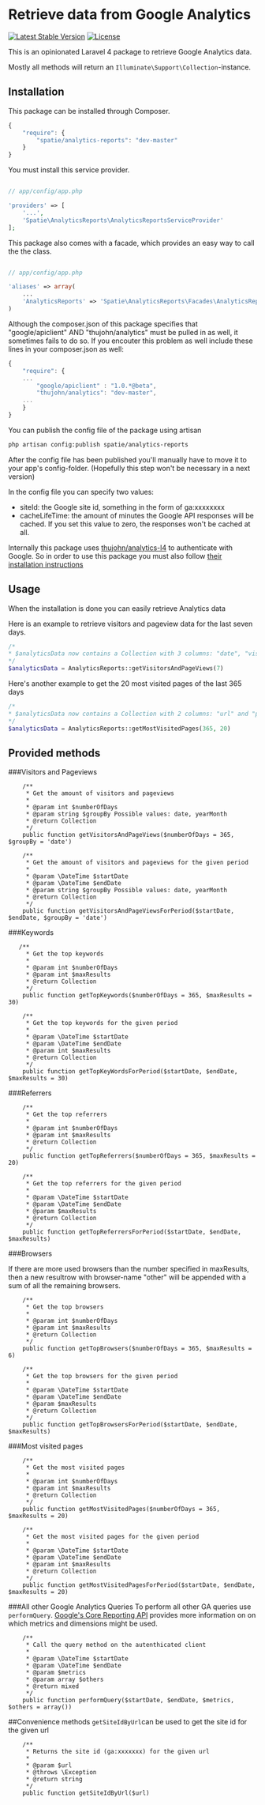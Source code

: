 Retrieve data from Google Analytics
=================
[![Latest Stable Version](https://poser.pugx.org/spatie/analytics-reports/version.png)](https://packagist.org/packages/spatie/analytics-reports)
[![License](https://poser.pugx.org/spatie/analytics-reports/license.png)](https://packagist.org/packages/spatie/analytics-reports)

This is an opinionated Laravel 4 package to retrieve Google Analytics data.

Mostly all methods will return an `Illuminate\Support\Collection`-instance.


## Installation

This package can be installed through Composer.

```js
{
    "require": {
		"spatie/analytics-reports": "dev-master"
	}
}
```

You must install this service provider.

```php

// app/config/app.php

'providers' => [
    '...',
    'Spatie\AnalyticsReports\AnalyticsReportsServiceProvider'
];
```

This package also comes with a facade, which provides an easy way to call the the class.


```php

// app/config/app.php

'aliases' => array(
	...
	'AnalyticsReports' => 'Spatie\AnalyticsReports\Facades\AnalyticsReportsFacade',
)
```

Although the composer.json of this package specifies that "google/apiclient" AND "thujohn/analytics" must be pulled in as well, it sometimes fails to do so. If you encouter this problem as well include these lines in your composer.json as well:
```js
{
    "require": {
    ...
        "google/apiclient" : "1.0.*@beta",
        "thujohn/analytics": "dev-master",
	...
	}
}
```

You can publish the config file of the package using artisan

```bash
php artisan config:publish spatie/analytics-reports
```
After the config file has been published you'll manually have to move it to your app's config-folder. (Hopefully this step won't be necessary in a next version)


In the config file you can specify two values:
- siteId: the Google site id, something in the form of ga:xxxxxxxx
- cacheLifeTime: the amount of minutes the Google API responses will be cached. If you set this value to zero, the responses won't be cached at all.

Internally this package uses [thujohn/analytics-l4](https://github.com/thujohn/analytics-l4) to authenticate with Google. So in order to use this package you must also follow [their installation instructions](https://github.com/thujohn/analytics-l4#installation)



## Usage


When the installation is done you can easily retrieve Analytics data


Here is an example to retrieve visitors and pageview data for the last seven days.
```php
/*
* $analyticsData now contains a Collection with 3 columns: "date", "visitors" and "pageviews"
*/
$analyticsData = AnalyticsReports::getVisitorsAndPageViews(7)
```

Here's another example to get the 20 most visited pages of the last 365 days
```php
/*
* $analyticsData now contains a Collection with 2 columns: "url" and "pageviews"
*/
$analyticsData = AnalyticsReports::getMostVisitedPages(365, 20)
```
## Provided methods

###Visitors and Pageviews
```
    /**
     * Get the amount of visitors and pageviews
     *
     * @param int $numberOfDays
     * @param string $groupBy Possible values: date, yearMonth
     * @return Collection
     */
    public function getVisitorsAndPageViews($numberOfDays = 365, $groupBy = 'date')

    /**
     * Get the amount of visitors and pageviews for the given period
     *
     * @param \DateTime $startDate
     * @param \DateTime $endDate
     * @param string $groupBy Possible values: date, yearMonth
     * @return Collection
     */
    public function getVisitorsAndPageViewsForPeriod($startDate, $endDate, $groupBy = 'date')
```    

###Keywords
```
   /**
     * Get the top keywords
     *
     * @param int $numberOfDays
     * @param int $maxResults
     * @return Collection
     */
    public function getTopKeywords($numberOfDays = 365, $maxResults = 30)

    /**
     * Get the top keywords for the given period
     *
     * @param \DateTime $startDate
     * @param \DateTime $endDate
     * @param int $maxResults
     * @return Collection
     */
    public function getTopKeyWordsForPeriod($startDate, $endDate, $maxResults = 30)
```

###Referrers
```
    /**
     * Get the top referrers
     *
     * @param int $numberOfDays
     * @param int $maxResults
     * @return Collection
     */
    public function getTopReferrers($numberOfDays = 365, $maxResults = 20)

    /**
     * Get the top referrers for the given period
     *
     * @param \DateTime $startDate
     * @param \DateTime $endDate
     * @param $maxResults
     * @return Collection
     */
    public function getTopReferrersForPeriod($startDate, $endDate, $maxResults)
``` 

###Browsers

If there are  more used browsers than the number specified in maxResults, then a new resultrow with browser-name "other" will be appended with a sum of all the remaining browsers.

```
    /**
     * Get the top browsers
     *
     * @param int $numberOfDays
     * @param int $maxResults
     * @return Collection
     */
    public function getTopBrowsers($numberOfDays = 365, $maxResults = 6)
    
    /**
     * Get the top browsers for the given period
     *
     * @param \DateTime $startDate
     * @param \DateTime $endDate
     * @param $maxResults
     * @return Collection
     */
    public function getTopBrowsersForPeriod($startDate, $endDate, $maxResults) 
```     

###Most visited pages
```
    /**
     * Get the most visited pages
     *
     * @param int $numberOfDays
     * @param int $maxResults
     * @return Collection
     */
    public function getMostVisitedPages($numberOfDays = 365, $maxResults = 20)
    
    /**
     * Get the most visited pages for the given period
     *
     * @param \DateTime $startDate
     * @param \DateTime $endDate
     * @param int $maxResults
     * @return Collection
     */
    public function getMostVisitedPagesForPeriod($startDate, $endDate, $maxResults = 20)
```

###All other Google Analytics Queries
To perform all other GA queries use  ```performQuery```.  [Google's Core Reporting API](https://developers.google.com/analytics/devguides/reporting/core/v3/common-queries) provides more information on on which metrics and dimensions might be used. 
```
    /**
     * Call the query method on the autenthicated client
     *
     * @param \DateTime $startDate
     * @param \DateTime $endDate
     * @param $metrics
     * @param array $others
     * @return mixed
     */
    public function performQuery($startDate, $endDate, $metrics, $others = array())
```    

##Convenience methods
```getSiteIdByUrl```can be used to get the site id for the given url

```
    /**
     * Returns the site id (ga:xxxxxxx) for the given url
     *
     * @param $url
     * @throws \Exception
     * @return string
     */
    public function getSiteIdByUrl($url)
```           
